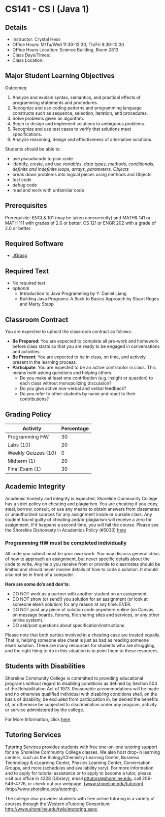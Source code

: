 # CS141 - CS I (Java 1)

## Details
- Instructor: Crystal Hess
- Office Hours: M/Tu/Wed 11:30-12:30, Th/Fri 9:30-10:30
- Office Hours Location: Science Building, Room 2813
- Class Days/Times:
- Class Location:

## Major Student Learning Objectives
Outcomes:
1. Analyze and explain syntax, semantics, and practical effects of programming statements and procedures.
1. Recognize and use coding patterns and programming language constructs such as sequence, selection, iteration, and procedures.
1. Solve problems given an algorithm.
1. Begin to design and implement solutions to ambiguous problems.
1. Recognize and use test cases to verify that solutions meet specifications.
1. Analyze reasoning, design and effectiveness of alternative solutions.

Students should be able to:
- use _pseudocode_ to plan code
- identify, create, and use _variables_, _data types_, _methods_, _conditionals_, _definite and indefinite loops_, _arrays_, _parameters_, _Objects_
- break down problems into logical pieces using methods and Objects
- _test_ code
- _debug_ code
- read and work with unfamiliar code

## Prerequisites
Prerequisite: ENGL& 101 (may be taken concurrently) and MATH& 141 or MATH 111 with grades of 2.0 or better. CS 121 or ENGR 202 with a grade of 2.0 or better.

## Required Software
- [JGrasp]()

## Required Text
- No required text.
- _optional_
  + Introduction to Java Programming by Y. Daniel Liang
  + Building Java Programs: A Back to Basics Approach by Stuart Reges and Marty Stepp

## Classroom Contract
You are expected to uphold the classroom contract as follows:
- **Be Prepared**: You are expected to complete all pre-work and homework before class starts so that you are ready to be engaged in conversations and activities.
- **Be Present**: You are expected to be in class, on time, and actively present in the learning process.
- **Participate**: You are expected to be an active contributor in class. This means both asking questions and helping others.
  + Do you make at least one contribution (e.g. insight or question) to each class without monopolizing discussion?
  + Do you give active non-verbal and verbal feedback?
  + Do you refer to other students by name and react to their contributions?

## Grading Policy
| Activity            | Percentage
|---------------------|-------------
| Programming HW      | 30
| Labs (10)           | 20
| Weekly Quizzes (10) | 0
| Midterm  (1)        | 20
| Final Exam (1)      | 30

## Academic Integrity
Academic honesty and integrity is expected. Shoreline Community College has a strict policy on cheating and plagiarism. You are cheating if you copy, steal, borrow, consult, or use any means to obtain answers from classmates or unauthorized sources for any assignment inside or ourside class. Any student found guilty of cheating and/or plagiarism will receive a zero for assignment. If it happens a second time, you will fail the course. Please see the Shoreline Dishonesty in Academics Policy (#5033) [here](https://www.shoreline.edu/currentstudents/student-policies.aspx)

### Programming HW must be completed individually
All code you submit must be your own work. You may discuss general ideas of how to approach an assignment, but never specific details about the code to write. Any help you receive from or provide to classmates should be limited and should never involve details of how to code a solution. It should also not be in front of a computer.

**Here are some do’s and don’ts:**
- DO NOT work as a partner with another student on an assignment.
- DO NOT show (or send!) you solution for an assignment (or look at someone else’s solution) for any reason at any time. EVER.
- DO NOT post any piece of solution code anywhere online (on Canvas, on message boards, forums, file sharing sites and services, or any other online system).
- DO ask/post questions about specification/instructions

Please note that both parties involved in a cheating case are treated equally. That is, helping someone else cheat is just as bad as reading someone else’s solution. There are many resources for students who are struggling, and the right thing to do in this situation is to point them to these resources.

## Students with Disabilities
Shoreline Community College is committed to providing educational programs without regard to disabling conditions as defined by Section 504 of the Rehabilitation Act of 1973. Reasonable accommodations will be made and no otherwise qualified individual with disabling conditions shall, on the basis of disability, be excluded from participation in, be denied the benefits of, or otherwise be subjected to discrimination under any program, activity or service administered by the college.

For More Information, click [here](http://www.shoreline.edu/oss/students-with-disabilities/)

## Tutoring Services
Tutoring Services provides students with free one-on-one tutoring support for any Shoreline Community College classes. We also host drop-in learning centers, such as the Biology/Chemistry Learning Center, Business Technology & eLearning Center, Physics Learning Center, Conversation Groups, and more (schedules and availability vary). For more information and to apply for tutorial assistance or to apply to become a tutor, please visit our office in 4228 (Library), email pttutors@shoreline.edu, call 206-546-4776, or check out our webpage: [www.shoreline.edu/tutoring](http://www.shoreline.edu/tutoring).  

The college also provides students with free online tutoring in a variety of courses through the Western eTutoring Consortium: http://www.shoreline.edu/twls/etutoring.aspx.
